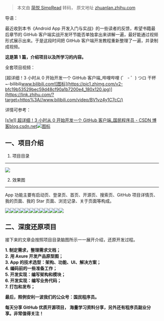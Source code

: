 > 本文由 [简悦 SimpRead](http://ksria.com/simpread/) 转码， 原文地址 [zhuanlan.zhihu.com](https://zhuanlan.zhihu.com/p/268880184)

导语：

最近收到本书《Android App 开发入门与实战》的一些读者的反馈，希望书籍最后章节的 GitHub 客户端实战开发环节能否单独拿出来讲解一遍，最好能通过视频形式展示出来。于是这段时间把 GitHub 客户端开发教程重新整理了一遍，并录制成视频。

**这是第 1 篇，介绍项目以及所学习的内容。**

全套项目视频：

[超详细！3 小时从 0 开始开发一个 GitHub 客户端_哔哩哔哩 (゜ - ゜) つロ 干杯~-bilibili​www.bilibili.com![图标](https://pic1.zhimg.com/v2-bfc19b53529bec59d48cf90a1b7200e4_180x120.jpg)](https://link.zhihu.com/?target=https%3A//www.bilibili.com/video/BV1vz4y1C7cC/)

详情可参考：

[[s1e1] 超详细！3 小时从 0 开始开发一个 GitHub 客户端_国民程序员 - CSDN 博客​blog.csdn.net![图标](https://pic4.zhimg.com/v2-a37092d281b492bc76ded7cda91b3c9b_ipico.jpg)](https://link.zhihu.com/?target=https%3A//blog.csdn.net/ddnosh/article/details/108681599)

一、项目介绍
------

1. 项目目录
-------

![](https://pic2.zhimg.com/v2-db0af8bc272b552d54022102a6537679_b.jpg)

2. 效果图
------

App 功能主要有启动页、登录页、首页、开源页、搜索页、GitHub 项目详情页、我的页面、我的 Star 页面、浏览记录、关于页面等构成。  

![](https://pic3.zhimg.com/v2-c277bdfc17ee93c1f8bcea6ca15ca00a_b.png)![](https://pic3.zhimg.com/v2-8fdae6dae82b93056da88edf19e19542_b.jpg)![](https://pic4.zhimg.com/v2-c09b80f65d2efd2da8a58914720b8a8f_b.jpg)![](https://pic1.zhimg.com/v2-b9cb0a3bedaee6a21ab612e179cb5da4_b.jpg)![](https://pic2.zhimg.com/v2-1c5f8ce560817b7a446b4823edd00b95_b.jpg)![](https://pic3.zhimg.com/v2-d534baefa22a250e8fe568fd97b95206_b.jpg)![](https://pic1.zhimg.com/v2-acfb188e67e1b1a81bf5746ef185cee8_b.jpg)![](https://pic2.zhimg.com/v2-b6391af483c7fcf8db9f0d0e5612c39d_b.jpg)![](https://pic1.zhimg.com/v2-59a3101b1cf8998294cdb5fabe65946c_b.jpg)![](https://pic4.zhimg.com/v2-149ce37959a9ed5edb162076840c363f_b.jpg)![](https://pic3.zhimg.com/v2-ca2bd73ffaf5998230145ab545effcf2_b.jpg)![](https://pic4.zhimg.com/v2-a70e4fe4a12eb0713d22ce420ca2bbab_b.jpg)

二、深度还原项目
--------

接下来的文章会按照项目目录脑图所示一一展开介绍，还原开发过程。

**1. 制定需求，整理需求文档；**  
**2. 用 Axure 开发产品原型图；**  
**3. App 的技术选型：架构、功能、UI、解决方案；**  
**4. 编码前的一些准备工作；**  
**5. 开发实现：编写架构和模块；**  
**6. 开发实现：编写业务代码；**  
**7. 打包和发布；**

**最后，照例安利一波我们的公众号：国民程序员。**

**每天分享 GitHub 优质开源项目， 海量学习资料分享，另外还有程序员副业分享。非常值得关注！**
